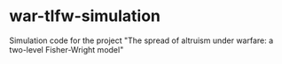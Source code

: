 # war-tlfw-simulation
Simulation code for the project "The spread of altruism under warfare: a two-level Fisher-Wright model"
